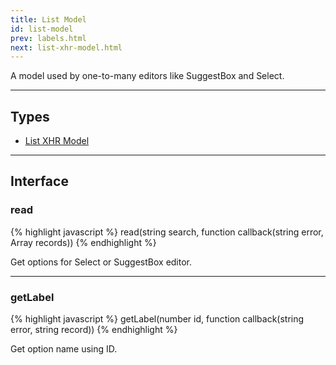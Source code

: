 ```yaml
---
title: List Model
id: list-model
prev: labels.html
next: list-xhr-model.html
---
```


A model used by one-to-many editors like SuggestBox and Select.

---

## Types

* [List XHR Model](list-xhr-model.html)

---

## Interface

### read

{% highlight javascript %}
 read(string search, function callback(string error, Array records))
{% endhighlight %}

Get options for Select or SuggestBox editor.

---

### getLabel

{% highlight javascript %}
 getLabel(number id, function callback(string error, string record))
{% endhighlight %}

Get option name using ID.
